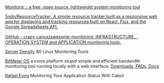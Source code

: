 
[Monitorix :: a free, open source, lightweight system monitoring tool](https://www.monitorix.org/)

[5ndn/ResourceTracker: A simple resource tracker built as a responsive web app for displaying and tracking resources built on React, Flux, and the Google Spreadsheets API.](https://github.com/5ndn/ResourceTracker)

[GitHub - crazy-canux/awesome-monitoring: INFRASTRUCTURE、OPERATION SYSTEM and APPLICATION monitoring tools.](https://github.com/crazy-canux/awesome-monitoring)

[Server Density](https://www.serverdensity.com/monitor/linux/how-to/)
80 Linux Monitoring Tools

[BitMeter OS](https://github.com/codebox/bitmeteros)
a cross platform stupid simple and efficient bandwidth monitoring tool running locally with a web interface.
[Downloads, FAQs, Docs](https://codebox.net/pages/tagged/BitMeter%20OS)

[Rafael Eyng](http://codeheaven.io/monitoring-your-application-status-with-cabot/)
Monitoring Your Application Status With Cabot
